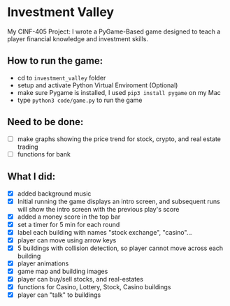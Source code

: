 # Investment Valley
My CINF-405 Project: I wrote a PyGame-Based game designed to teach a player financial knowledge and investment skills.

## How to run the game:
- cd to  `investment_valley`  folder
- setup and activate Python Virtual Enviroment (Optional)
- make sure Pygame is installed, I used `pip3 install pygame` on my Mac
- type  `python3 code/game.py`  to run the game

## Need to be done:
- [ ] make graphs showing the price trend for stock, crypto, and real estate trading
- [ ] functions for bank

## What I did: 
  - [x] added background music 
  - [x] Initial running the game displays an intro screen, and subsequent runs will show the intro screen with the previous play's score
  - [x] added a money score in the top bar
  - [x] set a timer for 5 min for each round
  - [x] label each building with names "stock exchange", "casino"...
  - [x] player can move using arrow keys
  - [x] 5 buildings with collision detection, so player cannot move across each building
  - [x] player animations
  - [x] game map and building images
  - [x] player can buy/sell stocks, and real-estates
  - [x] functions for Casino, Lottery, Stock, Casino buildings
  - [x] player can "talk" to buildings
